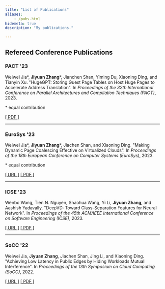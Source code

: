 ```yaml
---
title: "List of Publications"
aliases:
    - /pubs.html
hidemeta: true
description: "My publications."

---
```


## Refereed Conference Publications

### PACT '23

Weiwei Jia\*, __Jiyuan Zhang__\*, Jianchen Shan, Yiming Du, Xiaoning Ding, and Tianyin Xu. "HugeGPT: Storing Guest Page Tables on Host Huge Pages to Accelerate Address Translation". In _Proceedings of the 32th International Conference on Parallel Architectures and Compilation Techniques (PACT)_, 2023.

\* equal contribution

[\[ PDF \]](/papers/pact23-hugegpt.pdf)

---

### EuroSys '23

Weiwei Jia\*, __Jiyuan Zhang__\*, Jiachen Shan, and Xiaoning Ding. "Making Dynamic Page Coalescing Effective on Virtualized Clouds". In _Proceedings of the 18th European Conference on Computer Systems (EuroSys)_, 2023.

\* equal contribution

[\[ URL \]](https://doi.org/10.1145/3552326.3567487) [\[ PDF \]](/papers/eurosys23-gemini.pdf)

---

### ICSE '23

Wenbo Wang, Tien N. Nguyen, Shaohua Wang, Yi Li, __Jiyuan Zhang__, and Aashish Yadavally. "DeepVD: Toward Class-Separation Features for Neural Network". In _Proceedings of the 45th ACM/IEEE International Conference on Software Engineering (ICSE)_, 2023.

[\[ URL \]](https://doi.org/10.1109/ICSE48619.2023.00189) [\[ PDF \]](/papers/icse23-deepvd.pdf)

---

### SoCC '22

Weiwei Jia, __Jiyuan Zhang__, Jiachen Shan, Jing Li, and Xiaoning Ding. "Achieving Low Latency in Public Edges by Hiding Workloads Mutual Interference". In _Proceedings of the 13th Symposium on Cloud Computing (SoCC)_, 2022.

[\[ URL \]](https://doi.org/10.1145/3542929.3563459) [\[ PDF \]](/papers/socc22-dasec.pdf)
